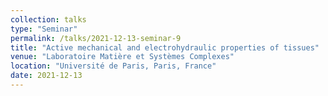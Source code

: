 ```yaml
---
collection: talks
type: "Seminar"
permalink: /talks/2021-12-13-seminar-9
title: "Active mechanical and electrohydraulic properties of tissues"
venue: "Laboratoire Matière et Systèmes Complexes"
location: "Université de Paris, Paris, France"
date: 2021-12-13
---
```

